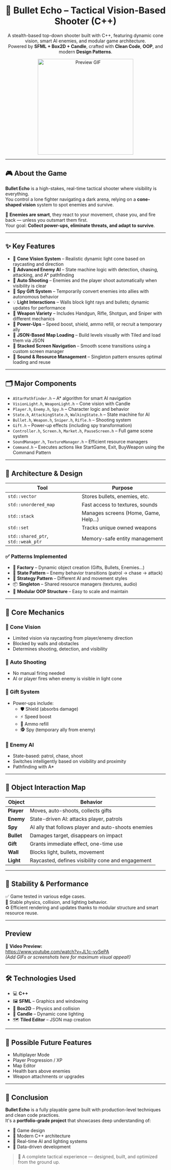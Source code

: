 
<h1 align="center">🔫 Bullet Echo – Tactical Vision-Based Shooter (C++)</h1>

<p align="center">
  A stealth-based top-down shooter built with C++, featuring dynamic cone vision, smart AI enemies, and modular game architecture.<br>
  Powered by <strong>SFML + Box2D + Candle</strong>, crafted with <strong>Clean Code</strong>, <strong>OOP</strong>, and modern <strong>Design Patterns</strong>.
</p>

<p align="center">
  <img src="https://media.giphy.com/media/l3vR85PnGsBwu1PFK/giphy.gif" width="300" alt="Preview GIF">
</p>

---

## 🎮 About the Game

**Bullet Echo** is a high-stakes, real-time tactical shooter where visibility is everything.  
You control a lone fighter navigating a dark arena, relying on a **cone-shaped vision** system to spot enemies and survive.

🧠 **Enemies are smart**, they react to your movement, chase you, and fire back — unless you outsmart them first.  
Your goal: **Collect power-ups, eliminate threats, and adapt to survive**.

---

## ✨ Key Features

- 🔦 **Cone Vision System** – Realistic dynamic light cone based on raycasting and direction
- 🤖 **Advanced Enemy AI** – State machine logic with detection, chasing, attacking, and A* pathfinding
- 🎯 **Auto Shooting** – Enemies and the player shoot automatically when visibility is clear
- 🧠 **Spy Gift System** – Temporarily convert enemies into allies with autonomous behavior
- 💡 **Light Interactions** – Walls block light rays and bullets; dynamic updates for performance
- 🔫 **Weapon Variety** – Includes Handgun, Rifle, Shotgun, and Sniper with different mechanics
- 🎁 **Power-Ups** – Speed boost, shield, ammo refill, or recruit a temporary ally
- 🧱 **JSON-Based Map Loading** – Build levels visually with Tiled and load them via JSON
- 🎨 **Stacked Screen Navigation** – Smooth scene transitions using a custom screen manager
- 🎵 **Sound & Resource Management** – Singleton pattern ensures optimal loading and reuse

---

## 🗂️ Major Components

- `AStarPathfinder.h` – A* algorithm for smart AI navigation  
- `VisionLight.h`, `WeaponLight.h` – Cone vision with Candle  
- `Player.h`, `Enemy.h`, `Spy.h` – Character logic and behavior  
- `State.h`, `AttackingState.h`, `WalkingState.h` – State machine for AI  
- `Bullet.h`, `Weapon.h`, `Sniper.h`, `Rifle.h` – Shooting system  
- `Gift.h` – Power-up effects (including spy transformation)  
- `Controller.h`, `Screen.h`, `Market.h`, `PauseScreen.h` – Full game scene system  
- `SoundManager.h`, `TextureManager.h` – Efficient resource managers  
- `Command.h` – Executes actions like StartGame, Exit, BuyWeapon using the Command Pattern

---

## 🧱 Architecture & Design

| Tool | Purpose |
|------|---------|
| `std::vector` | Stores bullets, enemies, etc. |
| `std::unordered_map` | Fast access to textures, sounds |
| `std::stack` | Manages screens (Home, Game, Help...) |
| `std::set` | Tracks unique owned weapons |
| `std::shared_ptr`, `std::weak_ptr` | Memory-safe entity management |

### ✅ Patterns Implemented

- 🔨 **Factory** – Dynamic object creation (Gifts, Bullets, Enemies...)
- 🧠 **State Pattern** – Enemy behavior transitions (patrol → chase → attack)
- 🧭 **Strategy Pattern** – Different AI and movement styles
- 📦 **Singleton** – Shared resource managers (textures, audio)
- 🧱 **Modular OOP Structure** – Easy to scale and maintain

---

## 🎯 Core Mechanics

### 🔦 Cone Vision
- Limited vision via raycasting from player/enemy direction
- Blocked by walls and obstacles
- Determines shooting, detection, and visibility

### 🎯 Auto Shooting
- No manual firing needed
- AI or player fires when enemy is visible in light cone

### 🎁 Gift System
- Power-ups include:
  - 🛡️ Shield (absorbs damage)
  - ⚡ Speed boost
  - 🔫 Ammo refill
  - 🕵️ Spy (temporary ally from enemy)

### 🤖 Enemy AI
- State-based: patrol, chase, shoot
- Switches intelligently based on visibility and proximity
- Pathfinding with A*

---

## 🤝 Object Interaction Map

| Object | Behavior |
|--------|----------|
| **Player** | Moves, auto-shoots, collects gifts |
| **Enemy** | State-driven AI: attacks player, patrols |
| **Spy** | AI ally that follows player and auto-shoots enemies |
| **Bullet** | Damages target, disappears on impact |
| **Gift** | Grants immediate effect, one-time use |
| **Wall** | Blocks light, bullets, movement |
| **Light** | Raycasted, defines visibility cone and engagement |

---

## 🐞 Stability & Performance

✅ Game tested in various edge cases.  
🧪 Stable physics, collision, and lighting behavior.  
♻️ Efficient rendering and updates thanks to modular structure and smart resource reuse.

---

## Preview

🎥 **Video Preview:**  
https://www.youtube.com/watch?v=JL1c-vySePA  
_(Add GIFs or screenshots here for maximum visual appeal!)_

---

## 🛠️ Technologies Used

- 💻 **C++**
- 🖼️ **SFML** – Graphics and windowing
- 🧱 **Box2D** – Physics and collision
- 🔦 **Candle** – Dynamic cone lighting
- 🗺️ **Tiled Editor** – JSON map creation

---

## 🚀 Possible Future Features

- Multiplayer Mode  
- Player Progression / XP  
- Map Editor  
- Health bars above enemies  
- Weapon attachments or upgrades

---

## 🏁 Conclusion

**Bullet Echo** is a fully playable game built with production-level techniques and clean code practices.  
It's a **portfolio-grade project** that showcases deep understanding of:

- 🔹 Game design
- 🔹 Modern C++ architecture
- 🔹 Real-time AI and lighting systems
- 🔹 Data-driven development

> 🎯 A complete tactical experience — designed, built, and optimized from the ground up.
